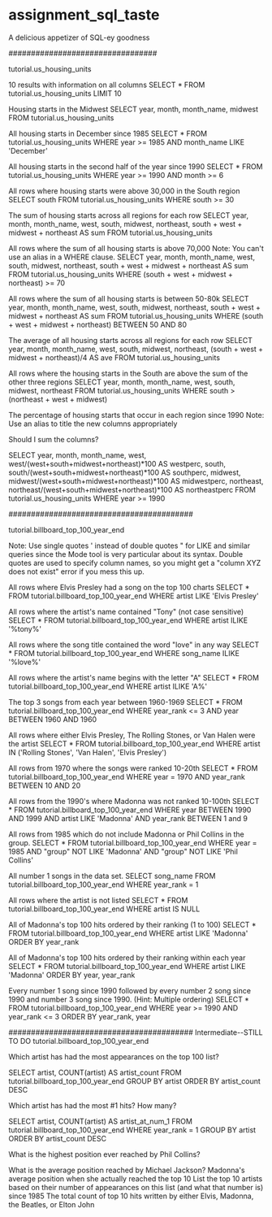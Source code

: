 # assignment_sql_taste
A delicious appetizer of SQL-ey goodness


#################################

tutorial.us_housing_units

10 results with information on all columns
SELECT *
  FROM tutorial.us_housing_units 
LIMIT 10

Housing starts in the Midwest
SELECT 
  year, 
  month, 
  month_name, 
  midwest
  FROM tutorial.us_housing_units 

All housing starts in December since 1985
SELECT *
 FROM tutorial.us_housing_units 
WHERE year >= 1985
AND month_name LIKE 'December' 

All housing starts in the second half of the year since 1990
SELECT *
 FROM tutorial.us_housing_units 
WHERE year >= 1990
AND month >= 6 

All rows where housing starts were above 30,000 in the South region
SELECT south
 FROM tutorial.us_housing_units 
WHERE south >= 30

The sum of housing starts across all regions for each row
SELECT 
  year, 
  month,
  month_name,
  west, 
  south, 
  midwest,
  northeast,
  south + west + midwest + northeast AS sum
 FROM tutorial.us_housing_units 

All rows where the sum of all housing starts is above 70,000 Note: You can't use an alias in a WHERE clause.
SELECT 
  year, 
  month,
  month_name,
  west, 
  south, 
  midwest,
  northeast,
  south + west + midwest + northeast AS sum
 FROM tutorial.us_housing_units 
WHERE (south + west + midwest + northeast) >= 70

All rows where the sum of all housing starts is between 50-80k
SELECT 
  year, 
  month,
  month_name,
  west, 
  south, 
  midwest,
  northeast,
  south + west + midwest + northeast AS sum
 FROM tutorial.us_housing_units 
WHERE (south + west + midwest + northeast) BETWEEN 50 AND 80

The average of all housing starts across all regions for each row
SELECT 
  year, 
  month,
  month_name,
  west,
  south, 
  midwest,
  northeast,
  (south + west + midwest + northeast)/4 AS ave
 FROM tutorial.us_housing_units 

All rows where the housing starts in the South are above the sum of the other three regions
SELECT 
  year, 
  month,
  month_name,
  west,
  south, 
  midwest,
  northeast
 FROM tutorial.us_housing_units 
WHERE south > (northeast + west + midwest)

The percentage of housing starts that occur in each region since 1990 Note: Use an alias to title the new columns appropriately

Should I sum the columns?

SELECT 
  year, 
  month,
  month_name,
  west,
  west/(west+south+midwest+northeast)*100 AS westperc,
  south, 
  south/(west+south+midwest+northeast)*100 AS southperc,
  midwest,
  midwest/(west+south+midwest+northeast)*100 AS midwestperc,
  northeast,
  northeast/(west+south+midwest+northeast)*100 AS northeastperc
 FROM tutorial.us_housing_units 
WHERE year >= 1990

#########################################

tutorial.billboard_top_100_year_end

Note: Use single quotes ' instead of double quotes " for LIKE and similar queries since the Mode tool is very particular about its syntax. Double quotes are used to specify column names, so you might get a "column XYZ does not exist" error if you mess this up.

All rows where Elvis Presley had a song on the top 100 charts
SELECT *
  FROM tutorial.billboard_top_100_year_end
WHERE artist LIKE 'Elvis Presley'

All rows where the artist's name contained "Tony" (not case sensitive)
SELECT *
  FROM tutorial.billboard_top_100_year_end
WHERE artist ILIKE '%tony%'

All rows where the song title contained the word "love" in any way
SELECT *
  FROM tutorial.billboard_top_100_year_end
WHERE song_name ILIKE '%love%'

All rows where the artist's name begins with the letter "A"
SELECT *
  FROM tutorial.billboard_top_100_year_end
WHERE artist ILIKE 'A%'

The top 3 songs from each year between 1960-1969
SELECT *
  FROM tutorial.billboard_top_100_year_end
WHERE year_rank <= 3
AND year BETWEEN 1960 AND 1960


All rows where either Elvis Presley, The Rolling Stones, or Van Halen were the artist
SELECT *
  FROM tutorial.billboard_top_100_year_end
 WHERE artist IN ('Rolling Stones', 'Van Halen', 'Elvis Presley')


All rows from 1970 where the songs were ranked 10-20th
SELECT *
  FROM tutorial.billboard_top_100_year_end
 WHERE year = 1970
 AND year_rank BETWEEN 10 AND 20

All rows from the 1990's where Madonna was not ranked 10-100th
SELECT *
  FROM tutorial.billboard_top_100_year_end
 WHERE year BETWEEN 1990 AND 1999
 AND artist LIKE 'Madonna'
 AND year_rank BETWEEN 1 and 9

All rows from 1985 which do not include Madonna or Phil Collins in the group.
SELECT *
  FROM tutorial.billboard_top_100_year_end
 WHERE year = 1985
 AND "group" NOT LIKE 'Madonna' AND "group" NOT LIKE 'Phil Collins'

All number 1 songs in the data set.
SELECT song_name
  FROM tutorial.billboard_top_100_year_end
 WHERE year_rank = 1

All rows where the artist is not listed
SELECT *
  FROM tutorial.billboard_top_100_year_end
 WHERE artist IS NULL

All of Madonna's top 100 hits ordered by their ranking (1 to 100)
SELECT *
  FROM tutorial.billboard_top_100_year_end
 WHERE artist LIKE 'Madonna'
 ORDER BY year_rank

All of Madonna's top 100 hits ordered by their ranking within each year
SELECT *
  FROM tutorial.billboard_top_100_year_end
 WHERE artist LIKE 'Madonna'
 ORDER BY year, year_rank

Every number 1 song since 1990 followed by every number 2 song since 1990 and number 3 song since 1990. (Hint: Multiple ordering)
SELECT *
  FROM tutorial.billboard_top_100_year_end
WHERE year >= 1990
AND year_rank <= 3
ORDER BY year_rank, year

#########################################
Intermediate--STILL TO DO
tutorial.billboard_top_100_year_end

Which artist has had the most appearances on the top 100 list?

SELECT artist, COUNT(artist) AS artist_count
  FROM tutorial.billboard_top_100_year_end
GROUP BY artist
ORDER BY artist_count DESC

Which artist has had the most #1 hits? How many?

SELECT artist, COUNT(artist) AS artist_at_num_1
  FROM tutorial.billboard_top_100_year_end
WHERE year_rank = 1
GROUP BY artist
ORDER BY artist_count DESC

What is the highest position ever reached by Phil Collins?

What is the average position reached by Michael Jackson?
Madonna's average position when she actually reached the top 10
List the top 10 artists based on their number of appearances on this list (and what that number is) since 1985
The total count of top 10 hits written by either Elvis, Madonna, the Beatles, or Elton John



